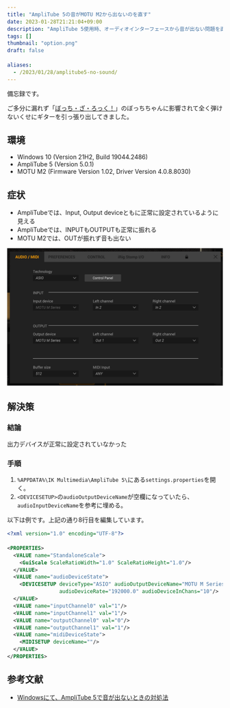 ```yaml
---
title: "AmpliTube 5の音がMOTU M2から出ないのを直す"
date: 2023-01-28T21:21:04+09:00
description: "AmpliTube 5使用時、オーディオインターフェースから音が出ない問題を直せたので備忘録として手法を書き留めます"
tags: []
thumbnail: "option.png"
draft: false

aliases:
  - /2023/01/28/amplitube5-no-sound/
---
```


備忘録です。

ご多分に漏れず「[ぼっち・ざ・ろっく！](https://bocchi.rocks/)」のぼっちちゃんに影響されて全く弾けないくせにギターを引っ張り出してきました。

## 環境

- Windows 10 (Version 21H2, Build 19044.2486)
- AmpliTube 5 (Version 5.0.1)
- MOTU M2 (Firmware Version 1.02, Driver Version 4.0.8.8030)

## 症状

- AmpliTubeでは、Input, Output deviceともに正常に設定されているように見える
- AmpliTubeでは、INPUTもOUTPUTも正常に振れる
- MOTU M2では、OUTが振れず音も出ない

![設定画面](option.png)

## 解決策

### 結論

出力デバイスが正常に設定されていなかった

### 手順

1. `%APPDATA%\IK Multimedia\AmpliTube 5\`にある`settings.properties`を開く。
2. `<DEVICESETUP>`の`audioOutputDeviceName`が空欄になっていたら、`audioInputDeviceName`を参考に埋める。

以下は例です。上記の通り8行目を編集しています。

```xml
<?xml version="1.0" encoding="UTF-8"?>

<PROPERTIES>
  <VALUE name="StandaloneScale">
    <GuiScale ScaleRatioWidth="1.0" ScaleRatioHeight="1.0"/>
  </VALUE>
  <VALUE name="audioDeviceState">
    <DEVICESETUP deviceType="ASIO" audioOutputDeviceName="MOTU M Series" audioInputDeviceName="MOTU M Series"
                 audioDeviceRate="192000.0" audioDeviceInChans="10"/>
  </VALUE>
  <VALUE name="inputChannel0" val="1"/>
  <VALUE name="inputChannel1" val="1"/>
  <VALUE name="outputChannel0" val="0"/>
  <VALUE name="outputChannel1" val="1"/>
  <VALUE name="midiDeviceState">
    <MIDISETUP deviceName=""/>
  </VALUE>
</PROPERTIES>
```

## 参考文献

- [Windowsにて、AmpliTube 5で音が出ないときの対処法](https://note.com/ikmultimedia_jp/n/n0b11b4fb4d08)
